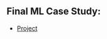 ## Final ML Case Study:

- [Project](https://github.com/alessandro1802/heart-diseases-classification)

